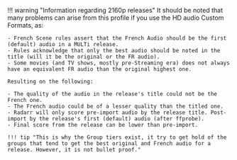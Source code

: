 !!! warning "Information regarding 2160p releases"
    It should be noted that many problems can arise from this profile if you use the HD audio Custom Formats, as:

    - French Scene rules assert that the French Audio should be the first (default) audio in a MULTi release. 
    - Rules acknowledge that only the best audio should be noted in the title (will it be the original or the FR audio).
    - Some movies (and TV shows, mostly pre-Streaming era) does not always have an equivalent FR audio than the original highest one.

    Resulting on the following:

    - The quality of the audio in the release's title could not be the French one.
    - The French audio could be of a lesser quality than the titled one.
    - Radarr will only score pre-import audio by the release title. Post-import by the release's first (default) audio (after ffprobe).
    - Final score from the release can be lower than pre-import.

    !!! tip "This is why the Group tiers exist, it try to get hold of the groups that tend to get the best original and French audio for a release. However, it is not bullet proof."

